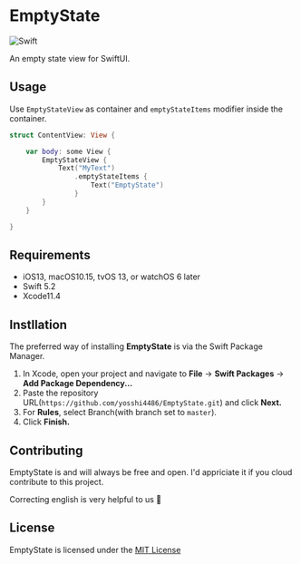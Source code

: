 # EmptyState

![Swift](https://github.com/yosshi4486/EmptyState/workflows/Swift/badge.svg)

An empty state view for SwiftUI.

## Usage
Use `EmptyStateView` as container and `emptyStateItems` modifier inside the container.

```swift
struct ContentView: View {

    var body: some View {
        EmptyStateView {
            Text("MyText")
                .emptyStateItems {
                    Text("EmptyState")
                }
        }
    }

}
```

## Requirements
- iOS13, macOS10.15, tvOS 13, or watchOS 6 later
- Swift 5.2
- Xcode11.4

## Instllation
The preferred way of installing **EmptyState** is via the Swift Package Manager.

1. In Xcode, open your project and navigate to **File** → **Swift Packages** → **Add Package Dependency...**
2. Paste the repository URL(`https://github.com/yosshi4486/EmptyState.git`) and click **Next.**
3. For **Rules**, select Branch(with branch set to `master`).
4. Click **Finish.**

## Contributing
EmptyState is and will always be free and open. I'd appriciate it if you cloud contribute to this project.

Correcting english is very helpful to us :bow:

## License
EmptyState is licensed under the [MIT License](https://github.com/yosshi4486/EmptyState/blob/master/README.md)
